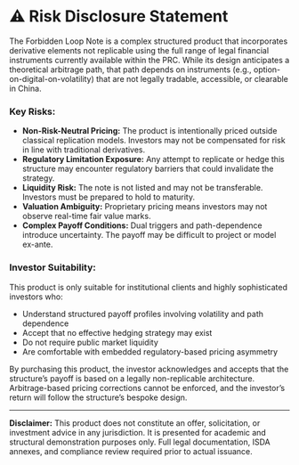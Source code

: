 
# ⚠️ Risk Disclosure Statement

The Forbidden Loop Note is a complex structured product that incorporates derivative elements not replicable using the full range of legal financial instruments currently available within the PRC. While its design anticipates a theoretical arbitrage path, that path depends on instruments (e.g., option-on-digital-on-volatility) that are not legally tradable, accessible, or clearable in China.

### Key Risks:

* **Non-Risk-Neutral Pricing:** The product is intentionally priced outside classical replication models. Investors may not be compensated for risk in line with traditional derivatives.
* **Regulatory Limitation Exposure:** Any attempt to replicate or hedge this structure may encounter regulatory barriers that could invalidate the strategy.
* **Liquidity Risk:** The note is not listed and may not be transferable. Investors must be prepared to hold to maturity.
* **Valuation Ambiguity:** Proprietary pricing means investors may not observe real-time fair value marks.
* **Complex Payoff Conditions:** Dual triggers and path-dependence introduce uncertainty. The payoff may be difficult to project or model ex-ante.

### Investor Suitability:

This product is only suitable for institutional clients and highly sophisticated investors who:

* Understand structured payoff profiles involving volatility and path dependence
* Accept that no effective hedging strategy may exist
* Do not require public market liquidity
* Are comfortable with embedded regulatory-based pricing asymmetry

By purchasing this product, the investor acknowledges and accepts that the structure’s payoff is based on a legally non-replicable architecture. Arbitrage-based pricing corrections cannot be enforced, and the investor’s return will follow the structure’s bespoke design.

---

**Disclaimer:** This product does not constitute an offer, solicitation, or investment advice in any jurisdiction. It is presented for academic and structural demonstration purposes only. Full legal documentation, ISDA annexes, and compliance review required prior to actual issuance.
